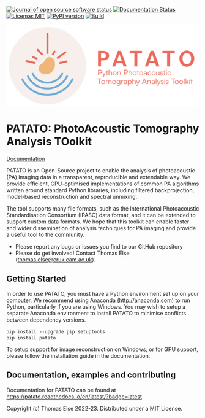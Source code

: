 [![Journal of open source software status](https://joss.theoj.org/papers/456eaf591244858915ad8730dcbc19d7/status.svg)](https://joss.theoj.org/papers/456eaf591244858915ad8730dcbc19d7)
[![Documentation Status](https://readthedocs.org/projects/patato/badge/?version=latest)](https://patato.readthedocs.io/en/latest/?badge=latest)
[![License: MIT](https://img.shields.io/badge/License-MIT-yellow.svg)](https://github.com/bohndieklab/patato/blob/main/LICENSE.MD)
[![PyPI version](https://badge.fury.io/py/patato.svg)](https://badge.fury.io/py/patato)
[![Build](https://github.com/bohndieklab/patato/actions/workflows/build_wheels.yml/badge.svg)](https://github.com/bohndieklab/patato/actions/workflows/build_wheels.yml)

![Logo](https://github.com/BohndiekLab/patato/raw/main/docs/logos/PATATO%20Logo_1_Combination.png "Logo")

# PATATO: PhotoAcoustic Tomography Analysis TOolkit

[Documentation](https://patato.readthedocs.io/en/develop/)

PATATO is an Open-Source project to enable the analysis of photoacoustic (PA) imaging data in a transparent, reproducible and extendable way. We provide efficient, GPU-optimised implementations of common PA algorithms written around standard Python libraries, including filtered backprojection, model-based reconstruction and spectral unmixing.

The tool supports many file formats, such as the International Photoacoustic Standardisation Consortium (IPASC) data format, and it can be extended to support custom data formats. We hope that this toolkit can enable faster and wider dissemination of analysis techniques for PA imaging and provide a useful tool to the community.

* Please report any bugs or issues you find to our GitHub repository
* Please do get involved! Contact Thomas Else (thomas.else@cruk.cam.ac.uk).

## Getting Started
In order to use PATATO, you must have a Python environment set up on your computer. We recommend using Anaconda (http://anaconda.com) to run Python, particularly if you are using Windows. You may wish to setup a separate Anaconda environment to install PATATO to minimise conflicts between dependency versions.

```shell
pip install --upgrade pip setuptools
pip install patato
```

To setup support for image reconstruction on Windows, or for GPU support, please follow the installation guide in the documentation.

## Documentation, examples and contributing
Documentation for PATATO can be found at https://patato.readthedocs.io/en/latest/?badge=latest.

Copyright (c) Thomas Else 2022-23.
Distributed under a MIT License.
